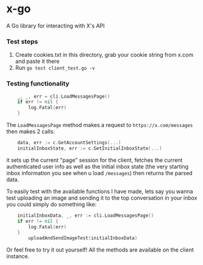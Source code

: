 # x-go
A Go library for interacting with X's API

### Test steps

1. Create cookies.txt in this directory, grab your cookie string from x.com and paste it there
2. Run `go test client_test.go -v`

### Testing functionality

```go
	_, _, err = cli.LoadMessagesPage()
	if err != nil {
		log.Fatal(err)
	}
```
The `LoadMessagesPage` method makes a request to `https://x.com/messages` then makes 2 calls:
```go
	data, err := c.GetAccountSettings(...)
	initialInboxState, err := c.GetInitialInboxState(...)
```
it sets up the current "page" session for the client, fetches the current authenticated user info as well as the initial inbox state (the very starting inbox information you see when u load `/messages`) then returns the parsed data.

To easily test with the available functions I have made, lets say you wanna test uploading an image and sending it to the top conversation in your inbox you could simply do something like:
```go
	initialInboxData, _, err := cli.LoadMessagesPage()
	if err != nil {
		log.Fatal(err)
	}
    	uploadAndSendImageTest(initialInboxData)
```
Or feel free to try it out yourself! All the methods are available on the client instance.
